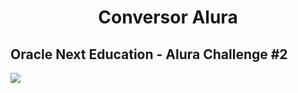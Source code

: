<h1 align = "center"> Conversor Alura </h1>

<h2>Oracle Next Education - Alura Challenge #2</h2>

<p>
<img src="https://img.shields.io/badge/jackson-2.14.2-blue">
</p>
